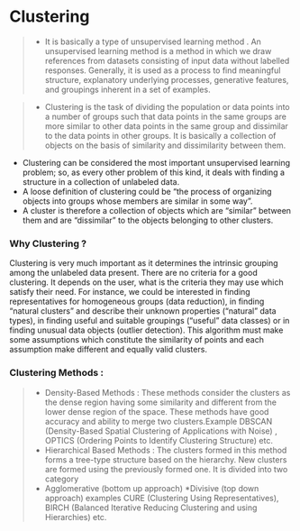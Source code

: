 # Clustering

>* It is basically a type of unsupervised learning method . An unsupervised learning method is a method in which we draw references from datasets consisting of input data 
without labelled responses. Generally, it is used as a process to find meaningful structure, explanatory underlying processes, generative features, and groupings inherent 
in a set of examples.

>* Clustering is the task of dividing the population or data points into a number of groups such that data points in the same groups are more similar to other data 
points in the same group and dissimilar to the data points in other groups. It is basically a collection of objects on the basis of similarity and dissimilarity between them.


* Clustering can be considered the most important unsupervised learning problem; so, as every other problem of this kind,
it deals with finding a structure in a collection of unlabeled data.
* A loose definition of clustering could be “the process of organizing objects into groups whose members are similar in some way”.
* A cluster is therefore a collection of objects which are “similar” between them and are “dissimilar” to the objects belonging to other clusters.

### Why Clustering ?
Clustering is very much important as it determines the intrinsic grouping among the unlabeled data present. There are no criteria for a good clustering. 
It depends on the user, what is the criteria they may use which satisfy their need. For instance, we could be interested in finding representatives for homogeneous groups
(data reduction), in finding “natural clusters” and describe their unknown properties (“natural” data types), in finding useful and suitable groupings (“useful” data classes)
or in finding unusual data objects (outlier detection). This algorithm must make some assumptions which constitute the similarity of points and each assumption make different 
and equally valid clusters.



### Clustering Methods :

>* Density-Based Methods : These methods consider the clusters as the dense region having some similarity and different from the lower dense region of the space. These methods have good accuracy and ability to merge two clusters.Example DBSCAN (Density-Based Spatial Clustering of Applications with Noise) , OPTICS (Ordering Points to Identify Clustering Structure) etc.
>* Hierarchical Based Methods : The clusters formed in this method forms a tree-type structure based on the hierarchy. New clusters are formed using the previously formed one. It is divided into two category
>* Agglomerative (bottom up approach)
>*Divisive (top down approach)
examples CURE (Clustering Using Representatives), BIRCH (Balanced Iterative Reducing Clustering and using Hierarchies) etc.
